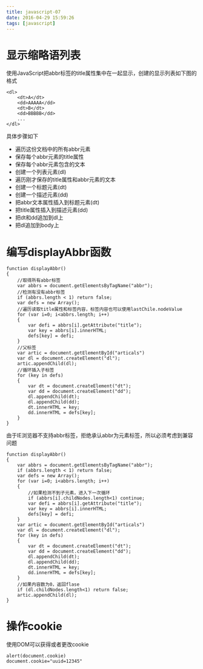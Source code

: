 ```yaml
---
title: javascript-07
date: 2016-04-29 15:59:26
tags: [javascript]
---
```


# 显示缩略语列表
使用JavaScript把abbr标签的title属性集中在一起显示，创建的显示列表如下图的格式
```
<dl>
    <dt>A</dt>
    <dd>AAAAA</dd>
    <dt>B</dt>
    <dd>BBBBB</dd>
    ...
</dl>
```
具体步骤如下

+ 遍历这份文档中的所有abbr元素
+ 保存每个abbr元素的title属性
+ 保存每个abbr元素包含的文本
+ 创建一个列表元素(dl)
+ 遍历刚才保存的title属性和abbr元素的文本
+ 创建一个标题元素(dt)
+ 创建一个描述元素(dd)
+ 把abbr文本属性插入到标题元素(dt)
+ 把title属性插入到描述元素(dd)
+ 把dt和dd追加到dl上
+ 把dl追加到body上

# 编写displayAbbr函数
```
function displayAbbr()
{
    //取得所有abbr标签
    var abbrs = document.getElementsByTagName("abbr");
    //检测有没有abbr标签
    if (abbrs.length < 1) return false;
    var defs = new Array();
    //遍历读取title属性和标签内容，标签内容也可以使用lastChile.nodeValue
    for (var i=0; i<abbrs.length; i++)
    {
        var defi = abbrs[i].getAttribute("title");
        var key = abbrs[i].innerHTML;
        defs[key] = defi;
    }
    //父标签
    var artic = document.getElementById("articals")
    var dl = document.createElement("dl");
    artic.appendChild(dl);
    //循环插入子标签
    for (key in defs)
    {
        var dt = document.createElement("dt");
        var dd = document.createElement("dd");
        dl.appendChild(dt);
        dl.appendChild(dd);
        dt.innerHTML = key;
        dd.innerHTML = defs[key];
    }
}
```
由于IE浏览器不支持abbr标签，拒绝承认abbr为元素标签，所以必须考虑到兼容问题
```
function displayAbbr()
{
    var abbrs = document.getElementsByTagName("abbr");
    if (abbrs.length < 1) return false;
    var defs = new Array();
    for (var i=0; i<abbrs.length; i++)
    {
        //如果检测不到子元素，进入下一次循环
        if (abbrs[i].childNodes.length<1) continue;
        var defi = abbrs[i].getAttribute("title");
        var key = abbrs[i].innerHTML;
        defs[key] = defi;
    }
    var artic = document.getElementById("articals")
    var dl = document.createElement("dl");
    for (key in defs)
    {
        var dt = document.createElement("dt");
        var dd = document.createElement("dd");
        dl.appendChild(dt);
        dl.appendChild(dd);
        dt.innerHTML = key;
        dd.innerHTML = defs[key];
    }
    //如果内容数为0，返回flase
    if (dl.childNodes.length<1) return false;
    artic.appendChild(dl);
}
```

# 操作cookie

使用DOM可以获得或者更改cookie
```
alert(document.cookie)
document.cookie="uuid=12345"
```
